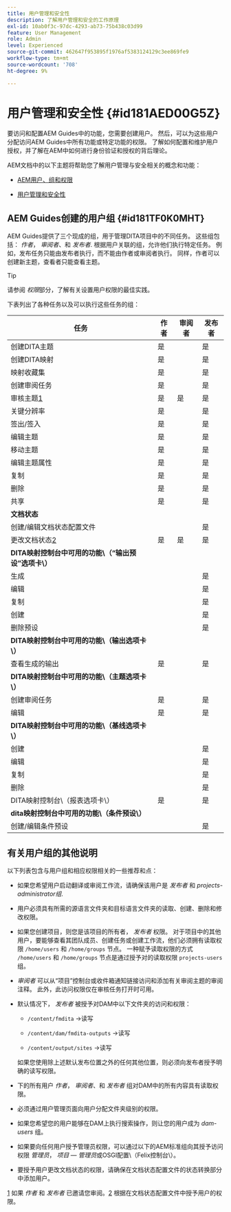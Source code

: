 ```yaml
---
title: 用户管理和安全性
description: 了解用户管理和安全的工作原理
exl-id: 10ab0f3c-97dc-4293-ab73-75b438c03d99
feature: User Management
role: Admin
level: Experienced
source-git-commit: 462647f953895f1976af5383124129c3ee869fe9
workflow-type: tm+mt
source-wordcount: '708'
ht-degree: 9%

---
```


# 用户管理和安全性 {#id181AED00G5Z}

要访问和配置AEM Guides中的功能，您需要创建用户。 然后，可以为这些用户分配访问AEM Guides中所有功能或特定功能的权限。 了解如何配置和维护用户授权，并了解在AEM中如何进行身份验证和授权的背后理论。

AEM文档中的以下主题将帮助您了解用户管理与安全相关的概念和功能：

- [AEM用户、组和权限](https://experienceleague.adobe.com/docs/experience-manager-learn/cloud-service/accessing/aem-users-groups-and-permissions.html)

- [用户管理和安全性](https://experienceleague.adobe.com/docs/experience-manager-65/administering/security/security.html)


## AEM Guides创建的用户组 {#id181TF0K0MHT}

AEM Guides提供了三个现成的组，用于管理DITA项目中的不同任务。 这些组包括： *作者*， *审阅者*、和 *发布者*. 根据用户关联的组，允许他们执行特定任务。 例如，发布任务只能由发布者执行，而不能由作者或审阅者执行。 同样，作者可以创建新主题，查看者只能查看主题。

>[!TIP]
>
> 请参阅 *权限*&#x200B;部分，了解有关设置用户权限的最佳实践。

下表列出了各种任务以及可以执行这些任务的组：

| 任务 | 作者 | 审阅者 | 发布者 |
|----|-------|---------|----------|
| 创建DITA主题 | 是 |   | 是 |
| 创建DITA映射 | 是 |   | 是 |
| 映射收藏集 | 是 |   | 是 |
| 创建审阅任务 | 是 |   | 是 |
| 审核主题[1](#fntarg_1) | 是 | 是 | 是 |
| 关键分辨率 | 是 |   | 是 |
| 签出/签入 | 是 |   | 是 |
| 编辑主题 | 是 |   | 是 |
| 移动主题 | 是 |   | 是 |
| 编辑主题属性 | 是 |   | 是 |
| 复制 | 是 |   | 是 |
| 删除 | 是 |   | 是 |
| 共享 | 是 |   | 是 |
| **文档状态** |
| 创建/编辑文档状态配置文件 |   |   | 是 |
| 更改文档状态[2](#fntarg_2) | 是 | 是 | 是 |
| **DITA映射控制台中可用的功能\（“输出预设”选项卡\）** |
| 生成 |   |   | 是 |
| 编辑 |   |   | 是 |
| 复制 |   |   | 是 |
| 创建 |   |   | 是 |
| 删除预设 |   |   | 是 |
| **DITA映射控制台中可用的功能\（输出选项卡\）** |
| 查看生成的输出 | 是 |   | 是 |
| **DITA映射控制台中可用的功能\（主题选项卡\）** |
| 创建审阅任务 | 是 |   | 是 |
| 编辑 | 是 |   | 是 |
| **DITA映射控制台中可用的功能\（基线选项卡\）** |
| 创建 |   |   | 是 |
| 编辑 |   |   | 是 |
| 复制 |   |   | 是 |
| 删除 |   |   | 是 |
| DITA映射控制台\（报表选项卡\） | 是 |   | 是 |
| **dita映射控制台中可用的功能\（条件预设\）** |
| 创建/编辑条件预设 |   |   | 是 |

## 有关用户组的其他说明

以下列表包含与用户组和相应权限相关的一些推荐和点：

- 如果您希望用户启动翻译或审阅工作流，请确保该用户是 *发布者* 和 *projects-administrator组*.

- 用户必须具有所需的源语言文件夹和目标语言文件夹的读取、创建、删除和修改权限。

- 如果您创建项目，则您是该项目的所有者， *发布者* 权限。 对于项目中的其他用户，要能够查看其团队成员、创建任务或创建工作流，他们必须拥有读取权限 `/home/users` 和 `/home/groups` 节点。 一种赋予读取权限的方式 `/home/users` 和 `/home/groups` 节点是通过授予对的读取权限 `projects-users` 组。

- *审阅者* 可以从“项目”控制台或收件箱通知链接访问和添加有关审阅主题的审阅注释。 此外，此访问权限仅在审核任务打开时可用。

- 默认情况下， *发布者* 被授予对DAM中以下文件夹的访问和权限：

   - `/content/fmdita` -\>读写

   - `/content/dam/fmdita-outputs` -\>读写

   - `/content/output/sites` -\>读写

  如果您使用除上述默认发布位置之外的任何其他位置，则必须向发布者授予明确的读写权限。

- 下的所有用户 *作者*， *审阅者*、和 *发布者* 组对DAM中的所有内容具有读取权限。

- 必须通过用户管理页面向用户分配文件夹级别的权限。

- 如果您希望您的用户能够在DAM上执行搜索操作，则让您的用户成为 *dam-users* 组。

- 如果要向任何用户授予管理员权限，可以通过以下的AEM标准组向其授予访问权限 *管理员*， *项目 — 管理员*&#x200B;或OSGI配置\（Felix控制台\）。

- 要授予用户更改文档状态的权限，请确保在文档状态配置文件的状态转换部分中添加用户。

[1](#fnsrc_1) 如果 *作者* 和 *发布者* 已邀请您审阅。[2](#fnsrc_2) 根据在文档状态配置文件中授予用户的权限。
